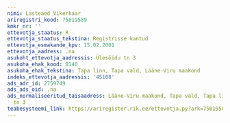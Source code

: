 ```yaml
---
nimi: Lasteaed Vikerkaar
ariregistri_kood: 75019589
kmkr_nr: ''
ettevotja_staatus: R
ettevotja_staatus_tekstina: Registrisse kantud
ettevotja_esmakande_kpv: 15.02.2001
ettevotja_aadress: .na
asukoht_ettevotja_aadressis: Ülesõidu tn 3
asukoha_ehak_kood: 8140
asukoha_ehak_tekstina: Tapa linn, Tapa vald, Lääne-Viru maakond
indeks_ettevotja_aadressis: '45108'
ads_adr_id: 2759749
ads_ads_oid: .na
ads_normaliseeritud_taisaadress: Lääne-Viru maakond, Tapa vald, Tapa linn, Ülesõidu
  tn 3
teabesysteemi_link: https://ariregister.rik.ee/ettevotja.py?ark=75019589&ref=rekvisiidid
---
```

